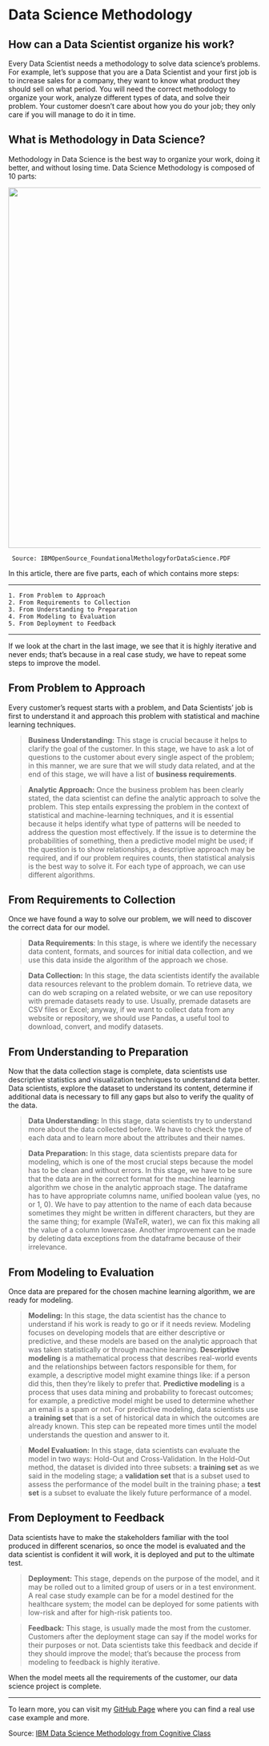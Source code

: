# Data Science Methodology
## How can a Data Scientist organize his work?

Every Data Scientist needs a methodology to solve data science’s problems. For example, let’s suppose that you are a Data Scientist and your first job is to increase sales for a company, they want to know what product they should sell on what period. You will need the correct methodology to organize your work, analyze different types of data, and solve their problem. Your customer doesn’t care about how you do your job; they only care if you will manage to do it in time. 

## What is Methodology in Data Science?

Methodology in Data Science is the best way to organize your work, doing it better, and without losing time. Data Science Methodology is composed of 10 parts:

<a align="center">
    <img src = "https://miro.medium.com/max/2916/1*YPsZO50dIiEKpW9RqzqsTw.jpeg" width="720">
</a>

<code> Source: IBMOpenSource_FoundationalMethologyforDataScience.PDF </code>

In this article, there are five parts, each of which contains more steps:
***
    1. From Problem to Approach
    2. From Requirements to Collection
    3. From Understanding to Preparation
    4. From Modeling to Evaluation
    5. From Deployment to Feedback
***
If we look at the chart in the last image, we see that it is highly iterative and never ends; that’s because in a real case study, we have to repeat some steps to improve the model.

## From Problem to Approach

Every customer’s request starts with a problem, and Data Scientists’ job is first to understand it and approach this problem with statistical and machine learning techniques.

> <b>Business Understanding:</b> This stage is crucial because it helps to clarify the goal of the customer. In this stage, we have to ask a lot of questions to the customer about every single aspect of the problem; in this manner, we are sure that we will study data related, and at the end of this stage, we will have a list of <b>business requirements</b>.

> <b>Analytic Approach:</b> Once the business problem has been clearly stated, the data scientist can define the analytic approach to solve the problem. This step entails expressing the problem in the context of statistical and machine-learning techniques, and it is essential because it helps identify what type of patterns will be needed to address the question most effectively. If the issue is to determine the probabilities of something, then a predictive model might be used; if the question is to show relationships, a descriptive approach may be required, and if our problem requires counts, then statistical analysis is the best way to solve it. For each type of approach, we can use different algorithms.

## From Requirements to Collection

Once we have found a way to solve our problem, we will need to discover the correct data for our model.

> <b>Data Requirements</b>: In this stage, is where we identify the necessary data content, formats, and sources for initial data collection, and we use this data inside the algorithm of the approach we chose.

> <b>Data Collection:</b> In this stage, the data scientists identify the available data resources relevant to the problem domain. To retrieve data, we can do web scraping on a related website, or we can use repository with premade datasets ready to use. Usually, premade datasets are CSV files or Excel; anyway, if we want to collect data from any website or repository, we should use Pandas, a useful tool to download, convert, and modify datasets. 

## From Understanding to Preparation

Now that the data collection stage is complete, data scientists use descriptive statistics and visualization techniques to understand data better. Data scientists, explore the dataset to understand its content, determine if additional data is necessary to fill any gaps but also to verify the quality of the data.

> <b>Data Understanding:</b> In this stage, data scientists try to understand more about the data collected before. We have to check the type of each data and to learn more about the attributes and their names.

> <b>Data Preparation:</b> In this stage, data scientists prepare data for modeling, which is one of the most crucial steps because the model has to be clean and without errors. In this stage, we have to be sure that the data are in the correct format for the machine learning algorithm we chose in the analytic approach stage. The dataframe has to have appropriate columns name, unified boolean value (yes, no or 1, 0). We have to pay attention to the name of each data because sometimes they might be written in different characters, but they are the same thing; for example (WaTeR, water), we can fix this making all the value of a column lowercase. Another improvement can be made by deleting data exceptions from the dataframe because of their irrelevance.

## From Modeling to Evaluation

Once data are prepared for the chosen machine learning algorithm, we are ready for modeling.

> <b>Modeling:</b> In this stage, the data scientist has the chance to understand if his work is ready to go or if it needs review. Modeling focuses on developing models that are either descriptive or predictive, and these models are based on the analytic approach that was taken statistically or through machine learning. <b>Descriptive modeling</b> is a mathematical process that describes real-world events and the relationships between factors responsible for them, for example, a descriptive model might examine things like: if a person did this, then they’re likely to prefer that. <b>Predictive modeling</b> is a process that uses data mining and probability to forecast outcomes; for example, a predictive model might be used to determine whether an email is a spam or not. For predictive modeling, data scientists use a <b>training set</b> that is a set of historical data in which the outcomes are already known. This step can be repeated more times until the model understands the question and answer to it.


> <b>Model Evaluation:</b> In this stage, data scientists can evaluate the model in two ways: Hold-Out and Cross-Validation. In the Hold-Out method, the dataset is divided into three subsets: a <b>training set</b> as we said in the modeling stage; a <b>validation set</b> that is a subset used to assess the performance of the model built in the training phase; a <b>test set</b> is a subset to evaluate the likely future performance of a model.

## From Deployment to Feedback

Data scientists have to make the stakeholders familiar with the tool produced in different scenarios, so once the model is evaluated and the data scientist is confident it will work, it is deployed and put to the ultimate test.

> <b>Deployment:</b> This stage, depends on the purpose of the model, and it may be rolled out to a limited group of users or in a test environment. A real case study example can be for a model destined for the healthcare system; the model can be deployed for some patients with low-risk and after for high-risk patients too.
    
> <b>Feedback:</b> This stage, is usually made the most from the customer. Customers after the deployment stage can say if the model works for their purposes or not. Data scientists take this feedback and decide if they should improve the model; that’s because the process from modeling to feedback is highly iterative.

When the model meets all the requirements of the customer, our data science project is complete.

---

To learn more, you can visit my [GitHub Page](https://github.com/VictorFantucci) where you can find a real use case example and more.

Source: [IBM Data Science Methodology from Cognitive Class](https://cognitiveclass.ai/courses/data-science-methodology-2)